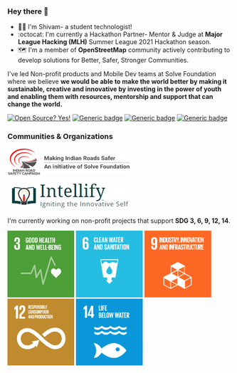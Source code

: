 ### Hey there 👋

- :man_technologist: I'm Shivam- a student technologist! 
- :octocat: I'm currently a Hackathon Partner- Mentor & Judge at **Major League Hacking (MLH)** Summer League 2021 Hackathon season.
- :world_map: I'm a member of **OpenStreetMap** community actively contributing to develop solutions for Better, Safer, Stronger Communities. 

I've led Non-profit products and Mobile Dev teams at Solve Foundation where we believe **we would be able to make the world better by making it sustainable, creative and innovative by investing in the power of youth and enabling them with resources, mentorship and support that can change the world.**

[![Open Source? Yes!](https://badgen.net/badge/Open%20Source%20%3F/Yes%21/blue?icon=github)]() [![Generic badge](https://img.shields.io/badge/Mapsui-Contributor-<COLOR>.svg)](https://github.com/Mapsui/Mapsui/graphs/contributors) [![Generic badge](https://badges.devpost-shields.com/get-badge?name=Portfolio&id=project-id&type=small-logo-left-text-blend&style=flat)](https://devpost.com/shivam-318b?ref_content=user-portfolio&ref_feature=portfolio&ref_medium=global-nav) [![Generic badge](https://badgen.net/badge/icon/medium?icon=medium&label)](https://medium.com/@shivambeniwal)

### Communities & Organizations

<p>
  <a href="https://irsc.road-safety.co.in/" title="">
<img src="https://raw.githubusercontent.com/devthepenguin/devthepenguin/master/Resources/irsc_logo.png" alt="" width="275" height="60"> 
    </a>
 </p>
 
 <p>
  <a href="https://www.intellify.in/" title="">
<img src="https://raw.githubusercontent.com/devthepenguin/devthepenguin/master/Resources/logo-new.png" alt="" width="275" height="60">
    </a>
  </p>

I'm currently working on non-profit projects that support **SDG 3, 6, 9, 12, 14**.

<img src="https://raw.githubusercontent.com/devthepenguin/devthepenguin/master/Resources/E_GIF_03.gif" alt="" width="150" height="150"> <img src="https://raw.githubusercontent.com/devthepenguin/devthepenguin/master/Resources/SDG-6.gif" alt="" width="150" height="150"> <img src="https://raw.githubusercontent.com/devthepenguin/devthepenguin/master/Resources/E_GIF_09.gif" alt="" width="150" height="150"> <img src="https://raw.githubusercontent.com/devthepenguin/devthepenguin/master/Resources/E_GIF_12.gif" alt="" width="150" height="150"> <img src="https://raw.githubusercontent.com/devthepenguin/devthepenguin/master/Resources/E_GIF_14.gif" alt="" width="150" height="150"> 


<!--
**devthepenguin/devthepenguin** is a ✨ _special_ ✨ repository because its `README.md` (this file) appears on your GitHub profile.

Here are some ideas to get you started:

- 🔭 I’m currently working on ...
- 🌱 I’m currently learning ...
- 👯 I’m looking to collaborate on ...
- 🤔 I’m looking for help with ...
- 💬 Ask me about ...
- 📫 How to reach me: ...
- 😄 Pronouns: ...
- ⚡ Fun fact: ...
-->
